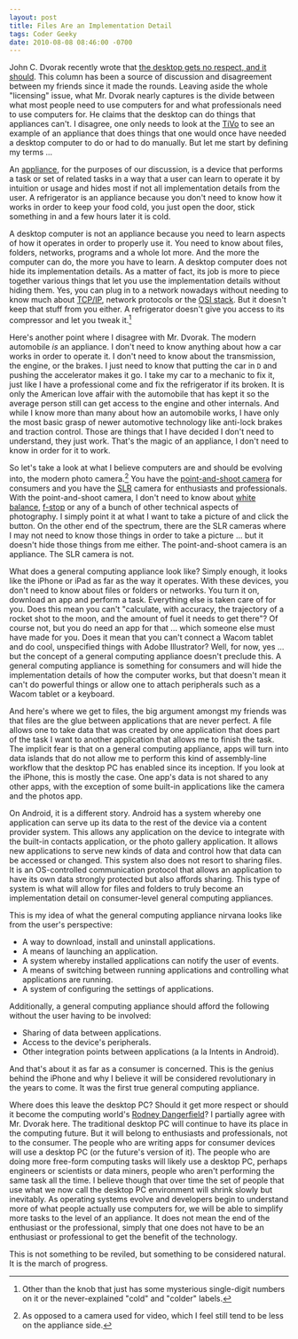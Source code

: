 ```yaml
---
layout: post
title: Files Are an Implementation Detail
tags: Coder Geeky
date: 2010-08-08 08:46:00 -0700
---
```


John C. Dvorak recently wrote that [the desktop gets no respect, and it should](http://www.pcmag.com/article2/0,2817,2367202,00.asp).  This column has been a source of discussion and disagreement between my friends since it made the rounds.  Leaving aside the whole "licensing" issue, what Mr. Dvorak nearly captures is the divide between what most people need to use computers for and what professionals need to use computers for.  He claims that the desktop can do things that appliances can't.  I disagree, one only needs to look at the [TiVo](http://en.wikipedia.org/wiki/TiVo) to see an example of an appliance that does things that one would once have needed a desktop computer to do or had to do manually.  But let me start by defining my terms ...

An [appliance](http://en.wikipedia.org/wiki/appliance), for the purposes of our discussion, is a device that performs a task or set of related tasks in a way that a user can learn to operate it by intuition or usage and hides most if not all implementation details from the user.  A refrigerator is an appliance because you don't need to know how it works in order to keep your food cold, you just open the door, stick something in and a few hours later it is cold.

A desktop computer is not an appliance because you need to learn aspects of how it operates in order to properly use it.  You need to know about files, folders, networks, programs and a whole lot more.  And the more the computer can do, the more you have to learn.  A desktop computer does not hide its implementation details.  As a matter of fact, its job is more to piece together various things that let you use the implementation details without hiding them.  Yes, you can plug in to a network nowadays without needing to know much about [TCP/IP](http://en.wikipedia.org/wiki/Tcp/ip), network protocols or the [OSI stack](http://en.wikipedia.org/wiki/OSI_stack).  But it doesn't keep that stuff from you either.  A refrigerator doesn't give you access to its compressor and let you tweak it.[^compressor]

Here's another point where I disagree with Mr. Dvorak.  The modern automobile *is* an appliance.  I don't need to know anything about how a car works in order to operate it.  I don't need to know about the transmission, the engine, or the brakes.  I just need to know that putting the car in `D` and pushing the accelerator makes it go.  I take my car to a mechanic to fix it, just like I have a professional come and fix the refrigerator if its broken.  It is only the American love affair with the automobile that has kept it so the average person still can get access to the engine and other internals.  And while I know more than many about how an automobile works, I have only the most basic grasp of newer automotive technology like anti-lock brakes and traction control.  Those are things that I have decided I don't need to understand, they just work.  That's the magic of an appliance, I don't need to know in order for it to work.

So let's take a look at what I believe computers are and should be evolving into, the modern photo camera.[^photo-vs-video]  You have the [point-and-shoot camera](http://en.wikipedia.org/wiki/Point-and-shoot_camera) for consumers and you have the [SLR](http://en.wikipedia.org/wiki/Single-lens_reflex_camera) camera for enthusiasts and professionals.  With the point-and-shoot camera, I don't need to know about [white balance](http://en.wikipedia.org/wiki/White_balance), [f-stop](http://en.wikipedia.org/wiki/F-stop) or any of a bunch of other technical aspects of photography.  I simply point it at what I want to take a picture of and click the button.  On the other end of the spectrum, there are the SLR cameras where I may not need to know those things in order to take a picture ... but it doesn't hide those things from me either.  The point-and-shoot camera is an appliance.  The SLR camera is not.

What does a general computing appliance look like?  Simply enough, it looks like the iPhone or iPad as far as the way it operates.  With these devices, you don't need to know about files or folders or networks.  You turn it on, download an app and perform a task.  Everything else is taken care of for you.  Does this mean you can't "calculate, with accuracy, the trajectory of a rocket shot to the moon, and the amount of fuel it needs to get there"?  Of course not, but you do need an app for that ... which someone else must have made for you.  Does it mean that you can't connect a Wacom tablet and do cool, unspecified things with Adobe Illustrator?  Well, for now, yes ... but the concept of a general computing appliance doesn't preclude this.  A general computing appliance is something for consumers and will hide the implementation details of how the computer works, but that doesn't mean it can't do powerful things or allow one to attach peripherals such as a Wacom tablet or a keyboard.

And here's where we get to files, the big argument amongst my friends was that files are the glue between applications that are never perfect.  A file allows one to take data that was created by one application that does part of the task I want to another application that allows me to finish the task.  The implicit fear is that on a general computing appliance, apps will turn into data islands that do not allow me to perform this kind of assembly-line workflow that the desktop PC has enabled since its inception.  If you look at the iPhone, this is mostly the case.  One app's data is not shared to any other apps, with the exception of some built-in applications like the camera and the photos app.

On Android, it is a different story.  Android has a system whereby one application can serve up its data to the rest of the device via a content provider system.  This allows any application on the device to integrate with the built-in contacts application, or the photo gallery application.  It allows new applications to serve new kinds of data and control how that data can be accessed or changed.  This system also does not resort to sharing files.  It is an OS-controlled communication protocol that allows an application to have its own data strongly protected but also affords sharing.  This type of system is what will allow for files and folders to truly become an implementation detail on consumer-level general computing appliances.

This is my idea of what the general computing appliance nirvana looks like from the user's perspective:

* A way to download, install and uninstall applications.
* A means of launching an application.
* A system whereby installed applications can notify the user of events.
* A means of switching between running applications and controlling what applications are running.
* A system of configuring the settings of applications.

Additionally, a general computing appliance should afford the following without the user having to be involved:

* Sharing of data between applications.
* Access to the device's peripherals.
* Other integration points between applications (a la Intents in Android).

And that's about it as far as a consumer is concerned.  This is the genius behind the iPhone and why I believe it will be considered revolutionary in the years to come.  It was the first true general computing appliance.

Where does this leave the desktop PC?  Should it get more respect or should it become the computing world's [Rodney Dangerfield](http://en.wikipedia.org/wiki/Rodney_Dangerfield)?  I partially agree with Mr. Dvorak here.  The traditional desktop PC will continue to have its place in the computing future.  But it will belong to enthusiasts and professionals, not to the consumer.  The people who are writing apps for consumer devices will use a desktop PC (or the future's version of it).  The people who are doing more free-form computing tasks will likely use a desktop PC, perhaps engineers or scientists or data miners, people who aren't performing the same task all the time.  I believe though that over time the set of people that use what we now call the desktop PC environment will shrink slowly but inevitably.  As operating systems evolve and developers begin to understand more of what people actually use computers for, we will be able to simplify more tasks to the level of an appliance.  It does not mean the end of the enthusiast or the professional, simply that one does not have to be an enthusiast or professional to get the benefit of the technology.

This is not something to be reviled, but something to be considered natural.  It is the march of progress.

[^compressor]: Other than the knob that just has some mysterious single-digit numbers on it or the never-explained "cold" and "colder" labels.
[^photo-vs-video]: As opposed to a camera used for video, which I feel still tend to be less on the appliance side.
